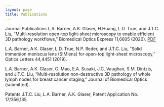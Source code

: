 ```yaml
---
layout: page
title: Publications
---
```


Journal Publications
L.A. Barner, A.K. Glaser, H.Huang, L.D. True, and J.T.C. Liu, “Multi-resolution open-top light-sheet microscopy to enable efficient 3D pathology workflows,” Biomedical Optics Express 11,6605 (2020).
<a href="https://www.osapublishing.org/DirectPDFAccess/0703889C-5343-47B6-815E8976F63AE809_441825/boe-11-11-6605.pdf?da=1&id=441825&seq=0&mobile=no">PDF</a>

L.A. Barner, A.K. Glaser, L.D. True, N.P. Reder, and J.T.C. Liu, ”Solid immersion meniscus lens (SIMlens) for open-top light-sheet microscopy,” Optics Letters 44,4451 (2019).

L.A. Barner, A.K. Glaser, C. Mao, E.A. Susaki, J.C. Vaughan, S.M. Dintzis, and J.T.C. Liu, “Multi-resolution non-destructive 3D pathology of whole lymph nodes for breast cancer staging,” Journal of Biomedical Optics (submitted).

Patents
J.T.C. Liu, L.A. Barner, A.K. Glaser, Patent Application No. 17/356,135

